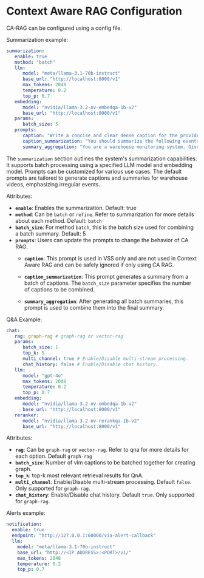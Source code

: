 <!--
SPDX-FileCopyrightText: Copyright (c) 2025 NVIDIA CORPORATION & AFFILIATES. All rights reserved.
SPDX-License-Identifier: Apache-2.0
 *
Licensed under the Apache License, Version 2.0 (the "License");
you may not use this file except in compliance with the License.
You may obtain a copy of the License at
 *
http://www.apache.org/licenses/LICENSE-2.0
 *
Unless required by applicable law or agreed to in writing, software
distributed under the License is distributed on an "AS IS" BASIS,
WITHOUT WARRANTIES OR CONDITIONS OF ANY KIND, either express or implied.
See the License for the specific language governing permissions and
limitations under the License.
-->



# Context Aware RAG Configuration

CA-RAG can be configured using a config file.

Summarization example:

```yaml
summarization:
   enable: true
   method: "batch"
   llm:
      model: "meta/llama-3.1-70b-instruct"
      base_url: "http://localhost:8000/v1"
      max_tokens: 2048
      temperature: 0.2
      top_p: 0.7
   embedding:
      model: "nvidia/llama-3.2-nv-embedqa-1b-v2"
      base_url: "http://localhost:8000/v1"
   params:
      batch_size: 5
   prompts:
      caption: "Write a concise and clear dense caption for the provided warehouse video, focusing on irregular or hazardous events such as boxes falling, workers not wearing PPE, workers falling, workers taking photographs, workers chitchatting, forklift stuck, etc. Start and end each sentence with a time stamp."
      caption_summarization: "You should summarize the following events of a warehouse in the format start_time:end_time:caption. For start_time and end_time use . to separate seconds, minutes, hours. If during a time segment only regular activities happen, then ignore them, else note any irregular activities in detail. The output should be bullet points in the format start_time:end_time: detailed_event_description. Don't return anything else except the bullet points."
      summary_aggregation: "You are a warehouse monitoring system. Given the caption in the form start_time:end_time: caption, Aggregate the following captions in the format start_time:end_time:event_description. If the event_description is the same as another event_description, aggregate the captions in the format start_time1:end_time1,...,start_timek:end_timek:event_description. If any two adjacent end_time1 and start_time2 is within a few tenths of a second, merge the captions in the format start_time1:end_time2. The output should only contain bullet points.  Cluster the output into Unsafe Behavior, Operational Inefficiencies, Potential Equipment Damage and Unauthorized Personnel"
```

The `summarization` section outlines the system's summarization capabilities. It supports batch processing using a specified LLM model and embedding model. Prompts can be customized for various use cases. The default prompts are tailored to generate captions and summaries for warehouse videos, emphasizing irregular events.

Attributes:

- **`enable`**: Enables the summarization. Default: true
- **`method`**: Can be `batch` or `refine`. Refer to summarization for more details about each method. Default: `batch`
- **`batch_size`**: For method `batch`, this is the batch size used for combining a batch summary. Default: 5
- **`prompts`**: Users can update the prompts to change the behavior of CA RAG.
   - **`caption`**: This prompt is used in VSS only and are not used in Context Aware RAG and can be safely ignored if only
   using CA RAG.

   - **`caption_summarization`**: This prompt generates a summary from a batch of captions. The `batch_size` parameter specifies the number of captions to be combined.

   - **`summary_aggregation`**: After generating all batch summaries, this prompt is used to combine them into the final summary.

Q&A Example:

```yaml
chat:
   rag: graph-rag # graph-rag or vector-rag
   params:
      batch_size: 1
      top_k: 5
      multi_channel: true # Enable/Disable multi-stream processing.
      chat_history: false # Enable/Disable chat history.
   llm:
      model: "gpt-4o"
      max_tokens: 2048
      temperature: 0.2
      top_p: 0.7
   embedding:
      model: "nvidia/llama-3.2-nv-embedqa-1b-v2"
      base_url: "http://localhost:8000/v1"
   reranker:
      model: "nvidia/llama-3.2-nv-rerankqa-1b-v2"
      base_url: "http://localhost:8000/v1"
```

Attributes:

- **`rag`**: Can be `graph-rag` or `vector-rag`. Refer to qna for more details for each option. Default `graph-rag`
- **`batch_size`**: Number of vlm captions to be batched together for creating graph.
- **`top_k`**: top-k most relevant retrieval results for QnA.
- **`multi_channel`**: Enable/Disable multi-stream processing. Default `false`. Only supported for `graph-rag`.
- **`chat_history`**: Enable/Disable chat history. Default `true`. Only supported for `graph-rag`.

Alerts example:

```yaml
notification:
  enable: true
  endpoint: "http://127.0.0.1:60000/via-alert-callback"
  llm:
    model: "meta/llama-3.1-70b-instruct"
    base_url: "http://<IP ADDRESS>:<PORT>/v1/"
    max_tokens: 2048
    temperature: 0.2
    top_p: 0.7
```
